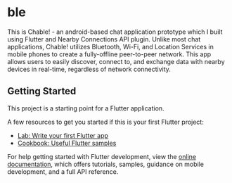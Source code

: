 # ble

This is Chable! - an android-based chat application prototype which I built using Flutter and Nearby Connections API plugin.
Unlike most chat applications, Chable! utilizes Bluetooth, Wi-Fi, and Location Services in mobile phones to create a fully-offline peer-to-peer network.
This app allows users to easily discover, connect to, and exchange data with nearby devices in real-time, regardless of network connectivity.

## Getting Started

This project is a starting point for a Flutter application.

A few resources to get you started if this is your first Flutter project:

- [Lab: Write your first Flutter app](https://docs.flutter.dev/get-started/codelab)
- [Cookbook: Useful Flutter samples](https://docs.flutter.dev/cookbook)

For help getting started with Flutter development, view the
[online documentation](https://docs.flutter.dev/), which offers tutorials,
samples, guidance on mobile development, and a full API reference.
